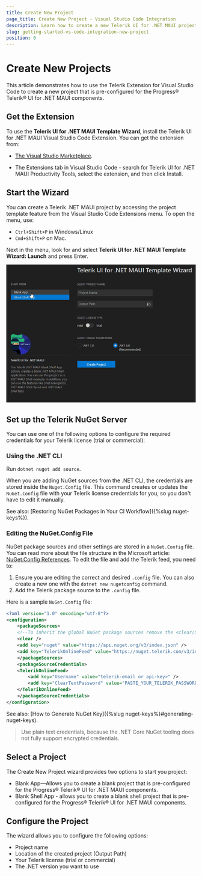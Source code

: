 ```yaml
---
title: Create New Project
page_title: Create New Project - Visual Studio Code Integration
description: Learn how to create a new Telerik UI for .NET MAUI project with our Visual Studio Code Templates.
slug: getting-started-vs-code-integration-new-project
position: 0
---
```



# Create New Projects

This article demonstrates how to use the Telerik Extension for Visual Studio Code to create a new project that is pre-configured for the Progress&reg; Telerik&reg; UI for .NET MAUI components.

## Get the Extension

To use the **Telerik UI for .NET MAUI Template Wizard**, install the Telerik UI for .NET MAUI Visual Studio Code Extension. You can get the extension from:

 - [The Visual Studio Marketplace](https://marketplace.visualstudio.com/items?itemName=TelerikInc.telerik-maui-productivity-tools).

 - The Extensions tab in Visual Studio Code - search for Telerik UI for .NET MAUI Productivity Tools, select the extension, and then click Install.

## Start the Wizard

You can create a Telerik .NET MAUI project by accessing the project template feature from the Visual Studio Code Extensions menu. To open the menu, use:

 - `Ctrl+Shift+P` in Windows/Linux 
 - `Cmd+Shift+P` on Mac. 

Next in the menu, look for and select **Telerik UI for .NET MAUI Template Wizard: Launch** and press Enter. 

![Telerik UI for .NET MAUI VS Code snippets](./images/MauiTemplateWizard.gif)

## Set up the Telerik NuGet Server

You can use one of the following options to configure the required credentials for your Telerik license (trial or commercial):

### Using the .NET CLI

Run `dotnet nuget add source`.

When you are adding NuGet sources from the .NET CLI, the credentials are stored inside the `Nuget.Config` file. This command creates or updates the `NuGet.Config` file with your Telerik license credentials for you, so you don't have to edit it manually.

See also: [Restoring NuGet Packages in Your CI Workflow]({%slug nuget-keys%}).

### Editing the NuGet.Config File

NuGet package sources and other settings are stored in a `NuGet.Config` file. You can read more about the file structure in the Microsoft article: [NuGet.Config References](https://learn.microsoft.com/en-us/nuget/reference/nuget-config-file). To edit the file and add the Telerik feed, you need to: 

1. Ensure you are editing the correct and desired `.config` file. You can also create a new one with the `dotnet new nugetconfig` command. 
1. Add the Telerik package source to the `.config` file. 

Here is a sample `NuGet.Config` file:

```xml
<?xml version="1.0" encoding="utf-8"?>
<configuration>
    <packageSources>
    <!--To inherit the global NuGet package sources remove the <clear/> line below -->
    <clear />
    <add key="nuget" value="https://api.nuget.org/v3/index.json" />
    <add key="TelerikOnlineFeed" value="https://nuget.telerik.com/v3/index.json" />
    </packageSources>
    <packageSourceCredentials>
    <TelerikOnlineFeed>
        <add key="Username" value="telerik-email or api-key>" />
        <add key="ClearTextPassword" value="PASTE_YOUR_TELERIK_PASSWORD_OR_TELERIK_NUGET_KEY_HERE" />
    </TelerikOnlineFeed>
    </packageSourceCredentials>
</configuration>
```

See also: [How to Generate NuGet Key]({%slug nuget-keys%}#generating-nuget-keys).

> Use plain text credentials, because the .NET Core NuGet tooling does not fully support encrypted credentials. 

## Select a Project

The Create New Project wizard provides two options to start you project:

 -  Blank App&mdash;Allows you to create a blank project that is pre-configured for the Progress® Telerik® UI for .NET MAUI components.
 -  Blank Shell App - allows you to create a blank shell project that is pre-configured for the Progress® Telerik® UI for .NET MAUI components.

## Configure the Project

The wizard allows you to configure the following options:

  - Project name
  - Location of the created project (Output Path)
  - Your Telerik license (trial or commercial)
  - The .NET version you want to use